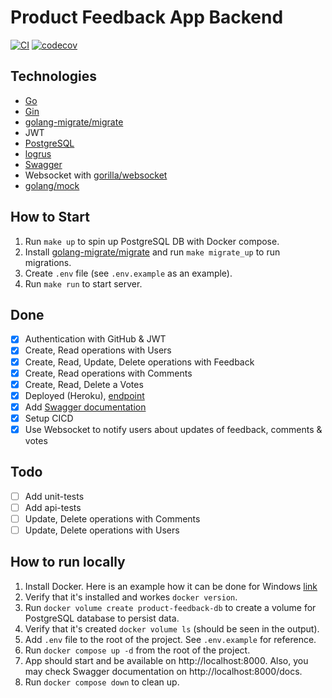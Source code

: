 # Product Feedback App Backend

[![CI](https://github.com/Arthur199212/product-feedback-app/actions/workflows/ci.yml/badge.svg?branch=master)](https://github.com/Arthur199212/product-feedback-app/actions/workflows/ci.yml)
[![codecov](https://codecov.io/gh/Arthur199212/product-feedback-app/branch/master/graph/badge.svg?token=KPT5HEGLCH)](https://codecov.io/gh/Arthur199212/product-feedback-app)

## Technologies

- [Go](https://go.dev/)
- [Gin](https://github.com/gin-gonic/gin)
- [golang-migrate/migrate](https://github.com/golang-migrate/migrate)
- JWT
- [PostgreSQL](https://www.postgresql.org/)
- [logrus](https://github.com/sirupsen/logrus)
- [Swagger](https://goswagger.io/)
- Websocket with [gorilla/websocket](https://github.com/gorilla/websocket)
- [golang/mock](https://github.com/golang/mock)

## How to Start

1. Run `make up` to spin up PostgreSQL DB with Docker compose.
1. Install [golang-migrate/migrate](https://github.com/golang-migrate/migrate) and run `make migrate_up` to run migrations.
1. Create `.env` file (see `.env.example` as an example).
1. Run `make run` to start server.

## Done

- [x] Authentication with GitHub & JWT
- [x] Create, Read operations with Users
- [x] Create, Read, Update, Delete operations with Feedback
- [x] Create, Read operations with Comments
- [x] Create, Read, Delete a Votes
- [x] Deployed (Heroku), [endpoint](https://go-product-feedback.herokuapp.com/)
- [x] Add [Swagger documentation](https://go-product-feedback.herokuapp.com/docs)
- [x] Setup CICD
- [x] Use Websocket to notify users about updates of feedback, comments & votes

## Todo

- [ ] Add unit-tests
- [ ] Add api-tests
- [ ] Update, Delete operations with Comments
- [ ] Update, Delete operations with Users

## How to run locally

1. Install Docker. Here is an example how it can be done for Windows [link](https://docs.docker.com/desktop/install/windows-install/)
1. Verify that it's installed and workes `docker version`.
1. Run `docker volume create product-feedback-db` to create a volume for PostgreSQL database to persist data.
1. Verify that it's created `docker volume ls` (should be seen in the output).
1. Add `.env` file to the root of the project. See `.env.example` for reference.
1. Run `docker compose up -d` from the root of the project.
1. App should start and be available on http://localhost:8000. Also, you may check Swagger documentation on http://localhost:8000/docs.
1. Run `docker compose down` to clean up.
